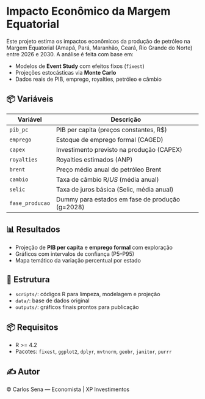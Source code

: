 # Impacto Econômico da Margem Equatorial

Este projeto estima os impactos econômicos da produção de petróleo na Margem Equatorial (Amapá, Pará, Maranhão, Ceará, Rio Grande do Norte) entre 2026 e 2030. A análise é feita com base em:

- Modelos de **Event Study** com efeitos fixos (`fixest`)
- Projeções estocásticas via **Monte Carlo**
- Dados reais de PIB, emprego, royalties, petróleo e câmbio

## 📦 Variáveis

| Variável        | Descrição                                         |
|------------------|--------------------------------------------------|
| `pib_pc`         | PIB per capita (preços constantes, R$)           |
| `emprego`        | Estoque de emprego formal (CAGED)                |
| `capex`          | Investimento previsto na produção (CAPEX)        |
| `royalties`      | Royalties estimados (ANP)                        |
| `brent`          | Preço médio anual do petróleo Brent              |
| `cambio`         | Taxa de câmbio R$/US$ (média anual)              |
| `selic`          | Taxa de juros básica (Selic, média anual)        |
| `fase_producao`  | Dummy para estados em fase de produção (g=2028)  |

## 📊 Resultados

- Projeção de **PIB per capita** e **emprego formal** com exploração
- Gráficos com intervalos de confiança (P5–P95)
- Mapa temático da variação percentual por estado

## 📁 Estrutura

- `scripts/`: códigos R para limpeza, modelagem e projeção
- `data/`: base de dados original
- `outputs/`: gráficos finais prontos para publicação

## 📦 Requisitos

- R >= 4.2
- Pacotes: `fixest`, `ggplot2`, `dplyr`, `mvtnorm`, `geobr`, `janitor`, `purrr`

## ✍️ Autor

© Carlos Sena — Economista | XP Investimentos
